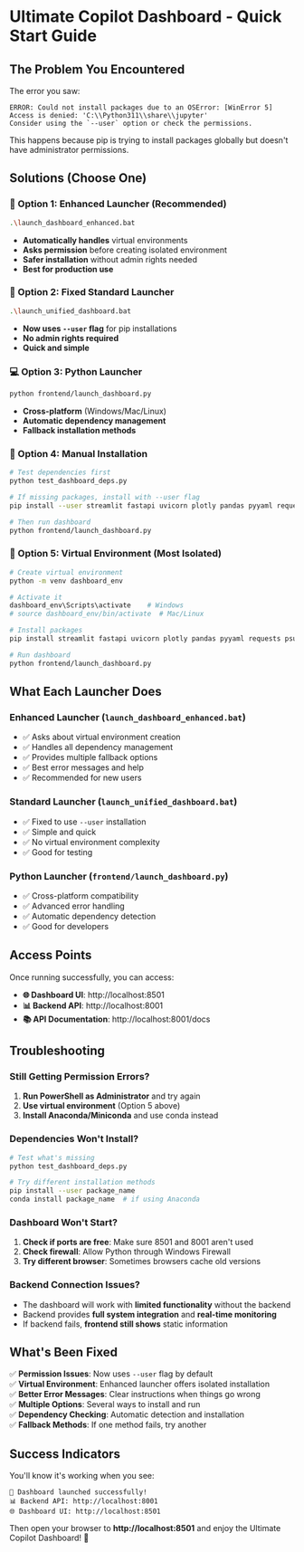 # Ultimate Copilot Dashboard - Quick Start Guide

## The Problem You Encountered

The error you saw:
```
ERROR: Could not install packages due to an OSError: [WinError 5] Access is denied: 'C:\\Python311\\share\\jupyter'
Consider using the `--user` option or check the permissions.
```

This happens because pip is trying to install packages globally but doesn't have administrator permissions.

## Solutions (Choose One)

### 🚀 Option 1: Enhanced Launcher (Recommended)
```bash
.\launch_dashboard_enhanced.bat
```
- **Automatically handles** virtual environments
- **Asks permission** before creating isolated environment
- **Safer installation** without admin rights needed
- **Best for production use**

### 🔧 Option 2: Fixed Standard Launcher
```bash
.\launch_unified_dashboard.bat
```
- **Now uses `--user` flag** for pip installations
- **No admin rights required**
- **Quick and simple**

### 💻 Option 3: Python Launcher
```bash
python frontend/launch_dashboard.py
```
- **Cross-platform** (Windows/Mac/Linux)
- **Automatic dependency management**
- **Fallback installation methods**

### 🧪 Option 4: Manual Installation
```bash
# Test dependencies first
python test_dashboard_deps.py

# If missing packages, install with --user flag
pip install --user streamlit fastapi uvicorn plotly pandas pyyaml requests psutil

# Then run dashboard
python frontend/launch_dashboard.py
```

### 🐍 Option 5: Virtual Environment (Most Isolated)
```bash
# Create virtual environment
python -m venv dashboard_env

# Activate it
dashboard_env\Scripts\activate    # Windows
# source dashboard_env/bin/activate  # Mac/Linux

# Install packages
pip install streamlit fastapi uvicorn plotly pandas pyyaml requests psutil

# Run dashboard
python frontend/launch_dashboard.py
```

## What Each Launcher Does

### Enhanced Launcher (`launch_dashboard_enhanced.bat`)
- ✅ Asks about virtual environment creation
- ✅ Handles all dependency management
- ✅ Provides multiple fallback options
- ✅ Best error messages and help
- ✅ Recommended for new users

### Standard Launcher (`launch_unified_dashboard.bat`)
- ✅ Fixed to use `--user` installation
- ✅ Simple and quick
- ✅ No virtual environment complexity
- ✅ Good for testing

### Python Launcher (`frontend/launch_dashboard.py`)
- ✅ Cross-platform compatibility
- ✅ Advanced error handling
- ✅ Automatic dependency detection
- ✅ Good for developers

## Access Points

Once running successfully, you can access:

- **🌐 Dashboard UI**: http://localhost:8501
- **📊 Backend API**: http://localhost:8001
- **📚 API Documentation**: http://localhost:8001/docs

## Troubleshooting

### Still Getting Permission Errors?
1. **Run PowerShell as Administrator** and try again
2. **Use virtual environment** (Option 5 above)
3. **Install Anaconda/Miniconda** and use conda instead

### Dependencies Won't Install?
```bash
# Test what's missing
python test_dashboard_deps.py

# Try different installation methods
pip install --user package_name
conda install package_name  # if using Anaconda
```

### Dashboard Won't Start?
1. **Check if ports are free**: Make sure 8501 and 8001 aren't used
2. **Check firewall**: Allow Python through Windows Firewall
3. **Try different browser**: Sometimes browsers cache old versions

### Backend Connection Issues?
- The dashboard will work with **limited functionality** without the backend
- Backend provides **full system integration** and **real-time monitoring**
- If backend fails, **frontend still shows** static information

## What's Been Fixed

✅ **Permission Issues**: Now uses `--user` flag by default  
✅ **Virtual Environment**: Enhanced launcher offers isolated installation  
✅ **Better Error Messages**: Clear instructions when things go wrong  
✅ **Multiple Options**: Several ways to install and run  
✅ **Dependency Checking**: Automatic detection and installation  
✅ **Fallback Methods**: If one method fails, try another  

## Success Indicators

You'll know it's working when you see:
```
🎉 Dashboard launched successfully!
📊 Backend API: http://localhost:8001
🌐 Dashboard UI: http://localhost:8501
```

Then open your browser to **http://localhost:8501** and enjoy the Ultimate Copilot Dashboard! 🚀
